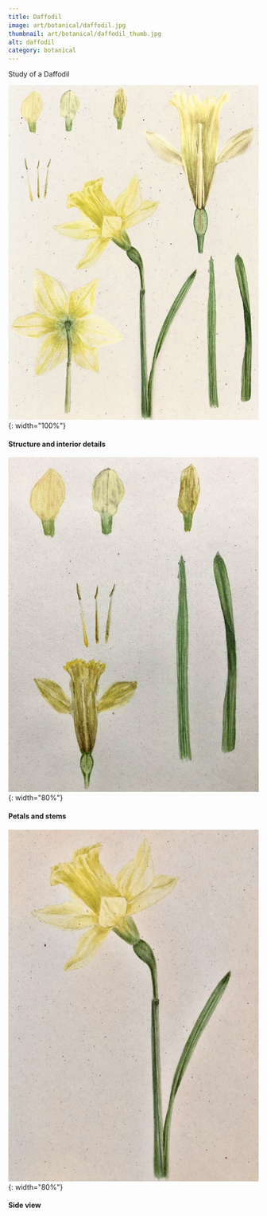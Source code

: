 ```yaml
---
title: Daffodil
image: art/botanical/daffodil.jpg
thumbnail: art/botanical/daffodil_thumb.jpg
alt: daffodil
category: botanical
---
```


Study of a Daffodil

![daffodil](./assets/img/art/botanical/daffodil_structure.jpg){: width="100%"}

#### Structure and interior details

![daffodil](./assets/img/art/botanical/daffodil_parts.jpg){: width="80%"}

#### Petals and stems

![daffodil](./assets/img/art/botanical/daffodil_side.jpg){: width="80%"}

#### Side view
